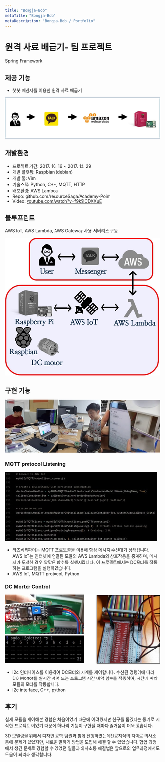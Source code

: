 ```yaml
---
title: "Bongja-Bob"
metaTitle: "Bongja-Bob"
metaDescription: "Bongja-Bob / Portfolio"
---
```

# 원격 사료 배급기- 팀 프로젝트

Spring Framework

## 제공 기능

- 챗봇 메신저를 이용한 원격 사료 배급기

![Bongja-Bob%20339219e8b5614438a1334be195823619/2.jpg](./Bongja-Bob/2.jpg)

## 개발환경

- 프로젝트 기간: 2017. 10. 16 ~ 2017. 12. 29
- 개발 플랫폼: Raspbian (debian)
- 개발 툴: Vim
- 기술스택: Python, C++, MQTT, HTTP
- 배포환경: AWS Lambda
- Repo: [github.com/resourceSaga/Academy-Point](https://github.com/resourceSaga/RaspberryPI_RC)
- Video: [youtube.com/watch?v=f9k5ICDXXuE](http://youtube.com/watch?v=f9k5ICDXXuE)

## 블루프린트

AWS IoT, AWS Lambda, AWS Gateway 사용 서버리스 구동

![Bongja-Bob%20339219e8b5614438a1334be195823619/3.jpg](./Bongja-Bob/3.jpg)

## 구현 기능

![Bongja-Bob%20339219e8b5614438a1334be195823619/14.jpg](./Bongja-Bob/14.jpg)

### MQTT protocol Listening

![Bongja-Bob%20339219e8b5614438a1334be195823619/4.jpg](./Bongja-Bob/4.jpg)

- 라즈베리파이는 MQTT 프로토콜을 이용해 항상 메시지 수신대기 상태입니다.
AWS IoT는 인터넷에 연결된 모듈의 AWS Lambda와 상호작용을 중계하며, 메시지가 도착한 경우 알맞은 함수를 실행시킵니다.
이 프로젝트에서는 DC모터를 작동하는 프로그램을 실행하였습니다.
- AWS IoT, MQTT protocol, Python

### DC Mortor Control

![Bongja-Bob%20339219e8b5614438a1334be195823619/5.jpg](./Bongja-Bob/5.jpg)

- i2c 인터페이스를 이용하여 DC모터와 시계를 제어합니다. 수신된 명령어에 따라 DC Mortor를 실시간 제어 또는 프로그램 시간 예약 함수를 작동하여, 시간에 따라 모듈의 모터를 작동합니다.
- i2c interface, C++, python

## 후기

실제 모듈을 제어해본 경험은 처음이었기 때문에 어려웠지만 친구를 돕겠다는 동기로 시작한 프로젝트 이었기 때문에 하나씩 기능이 구현될 때마다 즐거움이 더욱 컸습니다.

3D 모델링을 위해서 디자인 공학 팀원과 함께 진행하였는데전공지식의 차이로 의사소통에 문제가 있었지만, 새로운 말하기 방법을 도입해 해결 할 수 있었습니다. 협업 과정에서 생긴 문제로 경험할 수 있었던 일들과 의사소통 해결법은 앞으로의 업무과정에서도 도움이 되리라 생각합니다.
